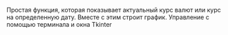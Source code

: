 Простая функция, которая показывает актуальный курс валют или курс на определенную дату. Вместе с этим строит график. Управление с помощью терминала и окна Tkinter
